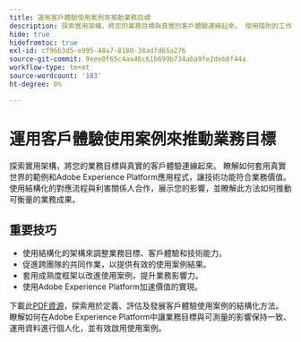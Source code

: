 ```yaml
---
title: 運用客戶體驗使用案例來推動業務目標
description: 探索實用架構，將您的業務目標與真實的客戶體驗連線起來。 使用隨附的工作表，在Adobe Experience Platform中有效策略化、調整及套用使用案例。
hide: true
hidefromtoc: true
exl-id: cf96b3d5-e995-48a7-8180-38adfd65a276
source-git-commit: 9eee0f65c4aa46c61b699b734aba9fe2deb0f44a
workflow-type: tm+mt
source-wordcount: '183'
ht-degree: 0%

---
```


# 運用客戶體驗使用案例來推動業務目標

探索實用架構，將您的業務目標與真實的客戶體驗連線起來。 瞭解如何套用真實世界的範例和Adobe Experience Platform應用程式，讓技術功能符合業務價值。 使用結構化的對應流程與利害關係人合作，展示您的影響，並瞭解此方法如何推動可衡量的業務成果。

## 重要技巧

- 使用結構化的架構來調整業務目標、客戶體驗和技術能力。
- 促進跨團隊的共同作業，以提供有效的使用案例結果。
- 套用成熟度框架以改進使用案例，提升業務影響力。
- 使用Adobe Experience Platform加速價值的實現。

下載此[PDF資源](../assets/summit/20250110-summit-session-s651-leave-behind.pdf)，探索用於定義、評估及發展客戶體驗使用案例的結構化方法。 瞭解如何在Adobe Experience Platform中讓業務目標與可測量的影響保持一致、運用資料進行個人化，並有效啟用使用案例。

